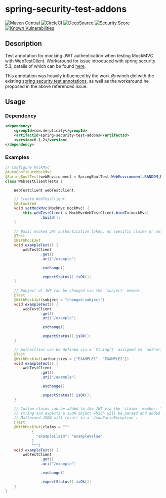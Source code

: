 # spring-security-test-addons

[![Maven Central](https://img.shields.io/maven-central/v/com.derplicity/spring-security-test-addons.svg?label=Maven%20Central)](https://search.maven.org/search?q=g:%22com.derplicity%22%20AND%20a:%22spring-security-test-addons%22)
[![CircleCI](https://dl.circleci.com/status-badge/img/gh/llabrat/spring-security-test-addons/tree/master.svg?style=shield)](https://dl.circleci.com/status-badge/redirect/gh/llabrat/spring-security-test-addons/tree/master)
[![DeepSource](https://deepsource.io/gh/llabrat/spring-security-test-addons.svg/?label=active+issues&show_trend=true&token=G_8uF8Av-AZvlueqNMOETPTi)](https://deepsource.io/gh/llabrat/spring-security-test-addons/?ref=repository-badge)
[![Security Score](https://snyk-widget.herokuapp.com/badge/mvn/com.derplicity/spring-security-test-addons/badge.svg)](https://snyk.io/test/github/llabrat/spring-security-test-addons)
[![Known Vulnerabilities](https://snyk.io/test/github/llabrat/spring-security-test-addons/badge.svg)](https://snyk.io/test/github/llabrat/spring-security-test-addons)

## Description

Test annotation for mocking JWT authentication when testing MockMVC with WebTestClient. Workaround for issue introduced with spring security 5.3, details of which can be found [here](https://github.com/spring-projects/spring-security/issues/9257).

This annotation was heavily influenced by the work @rwinch did with the existing [spring security test annotations](https://github.com/spring-projects/spring-security/tree/main/test/src/main/java/org/springframework/security/test/context/support), as well as the workaround he proposed in the above referenced issue.

## Usage

### Dependency
```xml
<dependency>
    <groupId>com.derplicity</groupId>
    <artifactId>spring-security-test-addons</artifactId>
    <version>0.1.2</version>
</dependency>
```

### Examples

```java
// Configure MockMvc
@AutoConfigureMockMvc
@SpringBootTest(webEnvironment = SpringBootTest.WebEnvironment.RANDOM_PORT)
class WebTestClientTests {

    WebTestClient webTestClient;

    // Create WebTestClient
    @Autowired
    void setMockMvc(MockMvc mockMvc) {
        this.webTestClient = MockMvcWebTestClient.bindTo(mockMvc)
                .build();
    }
    
    // Basic mocked JWT authentication token, no specific claims or authorities added.
    @Test
    @WithMockJwt
    void exampleTest() {
        webTestClient
                .get()
                .uri("/example")

                .exchange()

                .expectStatus().isOk();
    }
    
    // Subject of JWT can be changed via the `subject` member.
    @Test
    @WithMockJwt(subject = "changed-subject")
    void exampleTest() {
        webTestClient
                .get()
                .uri("/example")

                .exchange()

                .expectStatus().isOk();
    }

    // Authorities can be defined via a `String[]` assigned to `authorities` member.
    @Test
    @WithMockJwt(authorities = {"EXAMPLE1", "EXAMPLE2"})
    void exampleTest() {
        webTestClient
                .get()
                .uri("/example")

                .exchange()

                .expectStatus().isOk();
    }

    // Custom claims can be added to the JWT via the `claims` member. The member is a 
    // string and expects a JSON object which will be parsed and added to the claims. 
    // Malformed JSON will result in a `JsonParseException`.
    @Test
    @WithMockJwt(claims = """
            {
              "exampleClaim": "exampleValue"
            }
            """)
    void exampleTest() {
        webTestClient
                .get()
                .uri("/example")

                .exchange()

                .expectStatus().isOk();
    }
}
```